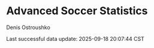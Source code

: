 # Advanced Soccer Statistics
Denis Ostroushko

<!-- gfm -->

Last successful data update: 2025-09-18 20:07:44 CST
